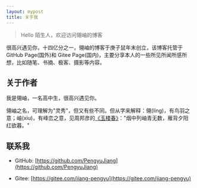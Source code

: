 ```yaml
---
layout: mypost
title: 关于我
---
```


> Hello 陌生人，欢迎访问翎岫的博客

很高兴遇见你，十四亿分之一，翎岫的博客于庚子鼠年末创立，该博客托管于 GitHub Page(国外)和 Gitee Page(国内)，主要分享本人的一些所见所闻所感所想，比如随笔、书摘、极客、摄影等内容。

## 关于作者

我是翎岫，一名高中生，很高兴遇见你。

翎岫之名，可理解为"灵秀"，但又有些不同。但从字来解释：翎(líng)，有鸟羽之意；岫(xìu)，有峰峦之意，见周邦彦的[《玉楼春》](https://so.gushiwen.org/shiwenv_2a984170f0e0.aspx)："烟中列岫青无数，雁背夕阳红欲暮。"

## 联系我

- GitHub: [https://github.com/PengyuJiang](https://github.com/PengyuJiang)

- Gitee: [https://gitee.com/jiang-pengyu](https://gitee.com/jiang-pengyu)
